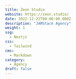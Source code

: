 ```yaml
---
title: Zeon Studio
website: https://zeon.studio/
date: 2022-12-22T00:00:00.000Z
description: "JAMStack Agency"
weight: 1
ssg:
  - Nextjs
css:
  - Tailwind
cms:
  - Markdown
category:
  - Agency
draft: false
---
```

